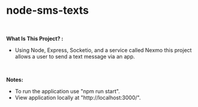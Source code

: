 # node-sms-texts

<br>

**What Is This Project? :**

- Using Node, Express, Socketio, and a service called Nexmo this project allows a user to send a text message via an app.

<br>

**Notes:**

- To run the application use "npm run start".
- View application locally at "http://localhost:3000/".
